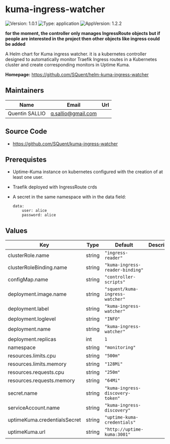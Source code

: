 # kuma-ingress-watcher

![Version: 1.0.1](https://img.shields.io/badge/Version-1.0.1-informational?style=flat-square) ![Type: application](https://img.shields.io/badge/Type-application-informational?style=flat-square) ![AppVersion: 1.2.2](https://img.shields.io/badge/AppVersion-1.2.2-informational?style=flat-square)

**for the moment, the controller only manages IngressRoute objects but if people are interested in the project then other objects like ingress could be added**

A Helm chart for Kuma ingress watcher. it is a kubernetes controller designed to automatically monitor Traefik Ingress routes in a Kubernetes cluster and create corresponding monitors in Uptime Kuma.

**Homepage:** <https://github.com/SQuent/helm-kuma-ingress-watcher>

## Maintainers

| Name | Email | Url |
| ---- | ------ | --- |
| Quentin SALLIO | <q.sallio@gmail.com> |  |

## Source Code

* <https://github.com/SQuent/kuma-ingress-watcher>

## Prerequistes

- Uptime-Kuma instance on kubernetes configured with the creation of at least one user.
- Traefik deployed with IngressRoute crds
- A secret in the same namespace with in the data field:

    ````
    data:
        user: alice
        password: alice
    ````

## Values

| Key | Type | Default | Description |
|-----|------|---------|-------------|
| clusterRole.name | string | `"ingress-reader"` |  |
| clusterRoleBinding.name | string | `"kuma-ingress-reader-binding"` |  |
| configMap.name | string | `"controller-scripts"` |  |
| deployment.image.name | string | `"squent/kuma-ingress-watcher"` |  |
| deployment.label | string | `"kuma-ingress-watcher"` |  |
| deployment.loglevel | string | `"INFO"` |  |
| deployment.name | string | `"kuma-ingress-watcher"` |  |
| deployment.replicas | int | `1` |  |
| namespace | string | `"monitoring"` |  |
| resources.limits.cpu | string | `"500m"` |  |
| resources.limits.memory | string | `"128Mi"` |  |
| resources.requests.cpu | string | `"250m"` |  |
| resources.requests.memory | string | `"64Mi"` |  |
| secret.name | string | `"kuma-ingress-discovery-token"` |  |
| serviceAccount.name | string | `"kuma-ingress-discovery"` |  |
| uptimeKuma.credentialsSecret | string | `"uptime-kuma-credentials"` |  |
| uptimeKuma.url | string | `"http://uptime-kuma:3001"` |  |


